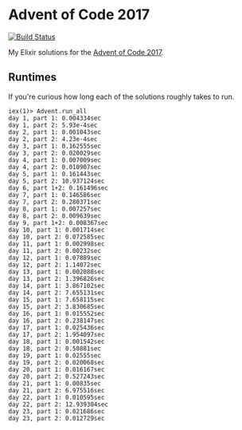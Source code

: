 # Advent of Code 2017

[![Build Status](https://travis-ci.org/sevenseacat/advent_of_code_2017.svg?branch=master)](https://travis-ci.org/sevenseacat/advent_of_code_2017)

My Elixir solutions for the [Advent of Code 2017](http://adventofcode.com/2017).

## Runtimes

If you're curious how long each of the solutions roughly takes to run.

```
iex(1)> Advent.run_all
day 1, part 1: 0.004334sec
day 1, part 2: 5.93e-4sec
day 2, part 1: 0.001043sec
day 2, part 2: 4.23e-4sec
day 3, part 1: 0.162555sec
day 3, part 2: 0.020029sec
day 4, part 1: 0.007009sec
day 4, part 2: 0.010907sec
day 5, part 1: 0.161443sec
day 5, part 2: 10.937124sec
day 6, part 1+2: 0.161496sec
day 7, part 1: 0.146586sec
day 7, part 2: 0.280371sec
day 8, part 1: 0.007257sec
day 8, part 2: 0.009639sec
day 9, part 1+2: 0.008367sec
day 10, part 1: 0.001714sec
day 10, part 2: 0.072585sec
day 11, part 1: 0.002998sec
day 11, part 2: 0.00232sec
day 12, part 1: 0.07889sec
day 12, part 2: 1.14072sec
day 13, part 1: 0.002088sec
day 13, part 2: 1.396826sec
day 14, part 1: 3.867102sec
day 14, part 2: 7.655131sec
day 15, part 1: 7.658115sec
day 15, part 2: 3.830685sec
day 16, part 1: 0.015552sec
day 16, part 2: 0.238147sec
day 17, part 1: 0.025436sec
day 17, part 2: 1.954097sec
day 18, part 1: 0.001542sec
day 18, part 2: 0.50881sec
day 19, part 1: 0.02555sec
day 19, part 2: 0.020068sec
day 20, part 1: 0.016167sec
day 20, part 2: 0.527243sec
day 21, part 1: 0.00835sec
day 21, part 2: 6.975516sec
day 22, part 1: 0.010595sec
day 22, part 2: 12.939304sec
day 23, part 1: 0.021686sec
day 23, part 2: 0.012729sec
```
